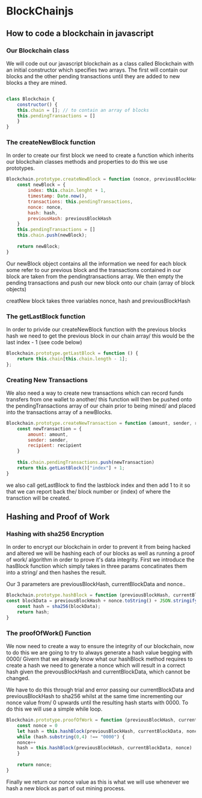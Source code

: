 # BlockChainjs
## How to code a blockchain in javascript


### Our Blockchain class

We will code out our javascript blockchain as a class called Blockchain with an initial constructor
which specifies two arrays. The first will contain our blocks and the other pending transactions until they are added to new blocks a they are mined.

```js

class Blockchain {
	constructor() {
	this.chain = []; // to contain an array of blocks
	this.pendingTransactions = []
	}
}
```

### The createNewBlock function


In order to create our first block we need to create a function which inherits our blockchain classes methods and properties to do this we use prototypes.

```js
Blockchain.prototype.createNewBlock = function (nonce, previousBlockHash, hash) {
	const newBlock = {
		index: this.chain.lenght + 1,
		timestamp: Date.now(),
		transactions: this.pendingTransactions,
		nonce: nonce,
		hash: hash,
		previousHash: previousBlockHash
	}
	this.pendingTransactions = []
	this.chain.push(newBlock);
	
	return newBlock;
}
```
Our newBlock object contains all the information we need for each block some refer to our previous block and the transactions contained in our block are taken from the pendingtransactions array. We then empty the pending transactions and push our new block onto our chain (array of block objects)

creatNew block takes three variables nonce, hash and previousBlockHash


### The getLastBlock function

In order to privide our createNewBlock function with the previous blocks hash we need to get the previous block in our chain array/
this would be the last index - 1 (see code below)

```js
Blockchain.prototype.getLastBlock = function () {
	return this.chain[this.chain.length - 1];
};
```

### Creating New Transactions

We also need a way to create new transactions which can record funds transfers from one wallet to another/
this function will then be pushed onto the pendingTransactions array of our chain prior to being mined/
and placed into the transactions array of a newBlocks.

```js
Blockchain.prototype.createNewTransaction = function (amount, sender, recipient) {
	const newTransaction = {
		amount: amount,
		sender: sender,
		recipient: recipient
	}
	
	this.chain.pendingTransactions.push(newTransaction)
	return this.getLastBlock()["index"] + 1;
}
```

we also call getLastBlock to find the lastblock index and then add 1 to it so that we can report back the/
block number or (index) of where the transction will be created.

## Hashing and Proof of Work

### Hashing with sha256 Encryption

In order to encrypt our blockchain in order to prevent it from being hacked and altered we will be hashing each of our blocks as well as running a proof of work/
algorithm in order to prove it's data integrity. First we introduce the hasBlock function which simply takes in three params concatinates them into a string/
and then hashes the result.

Our 3 parameters are previousBlockHash, currentBlockData and nonce..

```js
Blockchain.prototype.hashBlock = function (previousBlockHash, currentBlockData, nonce) {
const blockData = previousBlockHash + nonce.toString() + JSON.stringify(currentBlockData);
	const hash = sha256(blockData);
	return hash;
}
```
### The proofOfWork() Function

We now need to create a way to ensure the integrity of our blockchain, now to do this we are going to try to always generate a hash value begging with 0000/
Givern that we already know what our hashBlock method requires to create a hash we need to generate a nonce which will result in a correct hash given the
prevousBlockHash and currentBlockData, which cannot be changed.

We have to do this through trial and error passing our currentBlockData and previousBlockHash to sha256 whilst at the same time incrementing our nonce value from/
0 upwards until the resulting hash starts with 0000. To do this we will use a simple while loop.

```js
Blockchain.prototype.proofOfWork = function (previousBlockHash, currentBlockData) {
	const nonce = 0
	let hash = this.hashBlock(previousBlockHash, currentBlockData, nonce) 
	while (hash.substring(0,4) !== "0000") {
	nonce++
	hash = this.hashBlock(previousBlockHash, currentBlockData, nonce)
	}
	
	return nonce;
}
```
Finally we return our nonce value as this is what we will use whenever we hash a new block as part of out mining process.


